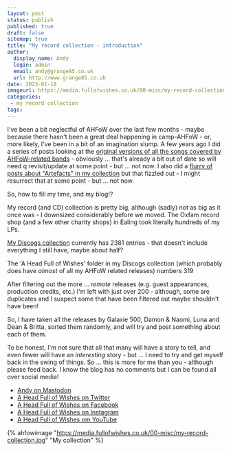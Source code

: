 ```yaml
---
layout: post
status: publish
published: true
draft: false
sitemap: true
title: "My record collection - introduction"
author:
  display_name: Andy
  login: admin
  email: andy@grange85.co.uk
  url: http://www.grange85.co.uk
date: 2023-01-18
imageurl: https://media.fullofwishes.co.uk/00-misc/my-record-collection.jpg
categories:
 - my record collection
tags:
---
```

I've been a bit neglectful of AHFoW over the last few months - maybe because there hasn't been a great deal happening in camp-AHFoW - or, more likely, I've been in a bit of an imagination slump. A few years ago I did a series of posts looking at the [original versions of all the songs covered by AHFoW-related bands](https://www.fullofwishes.co.uk/category/originals/) - obviously ... that's already a bit out of date so will need q revisit/update at some point - but ... not now. I also did a [flurry of posts about "Artefacts" in my collection](https://www.fullofwishes.co.uk/category/artefacts/) but that fizzled out - I might resurrect that at some point - but ... not now.

So, how to fill my time, and my blog!?

My record (and CD)  collection is pretty big, although (sadly) not as big as it once was - I downsized considerably before we moved. The Oxfam record shop (and a few other charity shops) in Ealing took literally hundreds of my LPs.

[My Discogs collection](https://www.discogs.com/user/grange85/collection) currently has 2381 entries - that doesn't include everything I still have, maybe about half?

The 'A Head Full of Wishes' folder in my Discogs collection (which probably does have _almost_ of all my AHFoW related releases) numbers 319

After filtering out the more ... _remote_ releases (e.g. guest appearances, production credits, etc.) I'm left with just over 200 - although, some are duplicates and I suspect some that have been filtered out maybe shouldn't have been!

So, I have taken all the releases by Galaxie 500, Damon & Naomi, Luna and Dean & Britta, sorted them randomly, and will try and post something about each of them.

To be honest, I'm not sure that all that many will have a story to tell, and even fewer will have an _interesting_ story - but ... I need to try and get myself back in the swing of things. So ... this is more for me than you - although please feed back. I know the blog has no comments but I can be found all over social media!

 - [Andy on Mastodon](https://mas.to/@grange85)
 - [A Head Full of Wishes on Twitter](https://twitter.com/ahfow)
 - [A Head Full of Wishes on Facebook](https://www.facebook.com/fullofwishes/)
 - [A Head Full of Wishes on Instagram](https://www.instagram.com/fullofwishes/)
 - [A Head Full of Wishes om YouTube](https://www.youtube.com/@ahfow)

 {% ahfowimage "https://media.fullofwishes.co.uk/00-misc/my-record-collection.jpg" "My collection" %}
